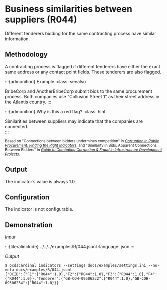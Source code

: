 # Business similarities between suppliers (R044)

Different tenderers bidding for the same contracting process have similar information.

## Methodology

A contracting process is flagged if different tenderers have either the exact same address or any contact point fields.
These tenderers are also flagged.

:::{admonition} Example
:class: seealso

BribeCorp and AnotherBribeCorp submit bids to the same procurement process. Both companies use "Collusion Street 1" as their street address in the Atlantis country.
:::

:::{admonition} Why is this a red flag?
:class: hint

Similarities between suppliers may indicate that the companies are connected.  
:::

<small>Based on "Connections between bidders undermines competition" in [*Corruption in Public Procurement: Finding the Right Indicators*](https://www.researchgate.net/publication/303359108_Corruption_in_Public_Procurement_Finding_the_Right_Indicators), and "Similarity in Bids; Apparent Connections Between Bidders" in [*Guide to Combating Corruption & Fraud in Infrastructure Development Projects*](https://guide.iacrc.org/red-flag-similar-bids-apparent-connections-between-bidders/).</small>

## Output

The indicator’s value is always 1.0.

## Configuration

The indicator is not configurable.

## Demonstration

*Input*

:::{literalinclude} ../../../examples/R/044.jsonl
:language: json
:::

*Output*

```console
$ ocdscardinal indicators --settings docs/examples/settings.ini --no-meta docs/examples/R/044.jsonl
{"OCID":{"F1":{"R044":1.0},"F2":{"R044":1.0},"F3":{"R044":1.0},"F4":{"R044":1.0}},"Tenderer":{"GB-COH-09506232":{"R044":1.0},"GB-COH-09506234":{"R044":1.0}}}

```
